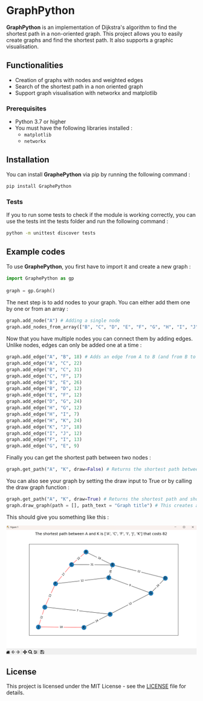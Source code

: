 # GraphPython

**GraphPython** is an implementation of Dijkstra's algorithm to find the shortest path in a non-oriented graph. This project allows you to easily create graphs and find the shortest path. It also supports a graphic visualisation.

## Functionalities

- Creation of graphs with nodes and weighted edges
- Search of the shortest path in a non oriented graph
- Support graph visualisation with networkx and matplotlib

### Prerequisites

- Python 3.7 or higher
- You must have the following libraries installed :
    - `matplotlib`
    - `networkx`

## Installation

You can install **GraphePython** via pip by running the following command :

```bash
pip install GraphePython
```

### Tests

If you to run some tests to check if the module is working correctly, you can use the tests int the tests folder and run the following command :

```bash
python -m unittest discover tests
```

## Example codes

To use **GraphePython**, you first have to import it and create a new graph :
```python
import GraphePython as gp

graph = gp.Graph()
```

The next step is to add nodes to your graph. You can either add them one by one or from an array :

```python
graph.add_node("A") # Adding a single node
graph.add_nodes_from_array(["B", "C", "D", "E", "F", "G", "H", "I", "J", "K"]) # Adding all the nodes from B to K at once
```

Now that you have multiple nodes you can connect them by adding edges. Unlike nodes, edges can only be added one at a time :

```python
graph.add_edge("A", "B", 18) # Adds an edge from A to B (and from B to A) with a weight (or cost) of 18
graph.add_edge("A", "C", 22)
graph.add_edge("B", "C", 31)
graph.add_edge("C", "F", 17)
graph.add_edge("B", "E", 26)
graph.add_edge("B", "D", 12)
graph.add_edge("E", "F", 12)
graph.add_edge("D", "G", 24)
graph.add_edge("H", "G", 12)
graph.add_edge("H", "I", 7)
graph.add_edge("H", "K", 24)
graph.add_edge("K", "J", 18)
graph.add_edge("I", "J", 12)
graph.add_edge("F", "I", 13)
graph.add_edge("G", "E", 9)
```

Finally you can get the shortest path between two nodes :

```python
graph.get_path("A", "K", draw=False) # Returns the shortest path between A and K in an array here : ['A', 'C', 'F', 'I', 'J', 'K']
```

You can also see your graph by setting the draw input to True or by calling the draw graph function :

```python
graph.get_path("A", "K", draw=True) # Returns the shortest path and shows it in a Matplotlib window
graph.draw_graph(path = [], path_text = "Graph title") # This creates a new window. You can provide any path you want and it will be highlighted in red (e.g : ['A', 'B', 'E']) You can also provide a text that will be displayed above the graph in the window.
```

This should give you something like this :

![Figure : graph visualization exemple using Matplotlib](demo_images/GraphePython-demo.png)

## License

This project is licensed under the MIT License - see the [LICENSE](LICENSE) file for details.
